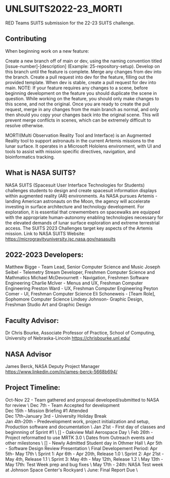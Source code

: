
# UNLSUITS2022-23_MORTI
RED Teams SUITS submission for the 22-23 SUITS challenge.

## Contributing
When beginning work on a new feature:

Create a new branch off of main or dev, using the naming convention titled [issue-number]-[description] (Example: 25-repository-setup).
Develop on this branch until the feature is complete.
Merge any changes from dev into the branch.
Create a pull request into dev for the feature, filling out the provided template.
When dev is stable, create a pull request for dev into main.
NOTE: If your feature requires any changes to a scene, before beginning development on the feature you should duplicate the scene in question. While working on the feature, you should only make changes to this scene, and not the original. Once you are ready to create the pull request, merge in any changes from the main branch as normal, and only then should you copy your changes back into the original scene. This will prevent merge conflicts in scenes, which can be extremely difficult to resolve otherwise.

MORTI(Multi Observation Reality Tool and Interface) is an Augmented Reality tool to support astronauts in the current Artemis missions to the lunar surface. It operates in a Microsoft Hololens environment, with UI and tools to assist with mission specific directives, navigation, and bioinformatics tracking.

## What is NASA SUITS?
NASA SUITS (Spacesuit User Interface Technologies for Students) challenges students to design and create spacesuit information displays within augmented reality (AR) environments. As NASA pursues Artemis - landing American astronauts on the Moon, the agency will accelerate investing in surface architecture and technology development. For exploration, it is essential that crewmembers on spacewalks are equipped with the appropriate human-autonomy enabling technologies necessary for the elevated demands of lunar surface exploration and extreme terrestrial access. The SUITS 2023 Challenges target key aspects of the Artemis mission.
Link to NASA SUITS Website: https://microgravityuniversity.jsc.nasa.gov/nasasuits

## 2022-2023 Developers:
Matthew Bigge - Team Lead, Senior Computer Science and Music
Joseph Seibel - Telemetry Stream Developer, Freshmen Computer Science and Mathmatics
Michael McDevournett - Navigation, Freshmen Software Engineering
Charlie McIver - Menus and UX, Freshman Computer Engineering
Preston Ward - UX, Freshman Computer Engineering
Peyton Comer - UI, Freshman Computer Science
Eli Schoneweis - [Team Role], Sophomore Computer Science
Lindsey Johnson- Graphic Design, Freshman Studio Art and Graphic Design

## Faculty Advisor:
Dr Chris Bourke, Associate Professor of Practice, School of Computing, University of Nebraska-Lincoln
https://chrisbourke.unl.edu/

## NASA Advisor
James Berck, NASA Deputy Project Manager
https://www.linkedin.com/in/james-berck-5668b694/ 

## Project Timeline:
Oct-Nov 22 - Team gathered and proposal developed/submitted to NASA for review \\
Dec 7th - Team Accepted for development  
Dec 15th - Mission Briefing #1 Attended  
Dec 17th-January 3rd - University Holiday Break  
Jan 4th-20th - Predevelopment work, project initialization and setup, Production software and documentation \\
Jan 21st - First day of classes and beginnning of Sprint #1 \\
[] - Oakview Mall Aerospace Day \\
Feb 26th - Project reformatted to use MRTK 3.0 \\
Dates from Outreach events and other milestones \\
[] - Newly Admitted Student day in Othmer Hall \\
Apr 5th - Software Design Review Presentation \\
Final Developement Period: Apr 5th- May 17th \\
Sprint 1: Apr 6th - Apr 20th, Release 1.0 \\
Sprint 2: Apr 21st - May 4th, Release 1.1 \\
Sprint 3: May 4th - May 12th, Release 1.2 \\
May 13th - May 17th: Test Week prep and bug fixes \\
May 17th - 24th: NASA Test week at Johnson Space Center's Rockyard \\
June: Final Report Due \\
